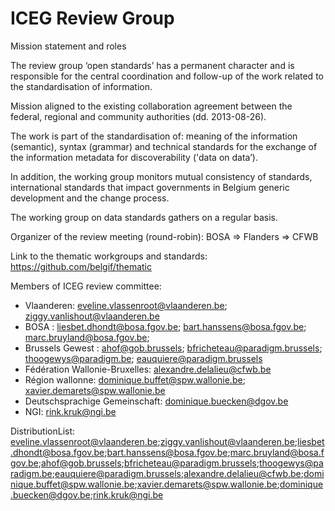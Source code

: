 # ICEG Review Group
Mission statement and roles

The review group ‘open standards’ has a permanent character and is responsible for the central coordination and follow-up of the work related to the standardisation of information.

Mission aligned to the existing collaboration agreement between the federal, regional and community authorities (dd. 2013-08-26).

The work is part of the standardisation of: 
meaning of the information (semantic), 
syntax (grammar) and technical standards for the exchange of the information 
metadata for discoverability ('data on data’). 

In addition, the working group monitors
mutual consistency of standards, 
international standards that impact governments in Belgium 
generic development and the change process. 

The working group on data standards gathers on a regular basis.

Organizer of the review meeting (round-robin): BOSA => Flanders => CFWB

Link to the thematic workgroups and standards: https://github.com/belgif/thematic


Members of ICEG review committee:
- Vlaanderen: eveline.vlassenroot@vlaanderen.be; ziggy.vanlishout@vlaanderen.be
- BOSA : liesbet.dhondt@bosa.fgov.be; bart.hanssens@bosa.fgov.be; marc.bruyland@bosa.fgov.be; 
- Brussels Gewest : ahof@gob.brussels; bfricheteau@paradigm.brussels; thoogewys@paradigm.be; eauquiere@paradigm.brussels
- Fédération Wallonie-Bruxelles: alexandre.delalieu@cfwb.be
- Région wallonne: dominique.buffet@spw.wallonie.be; xavier.demarets@spw.wallonie.be
- Deutschsprachige Gemeinschaft: dominique.buecken@dgov.be
- NGI: rink.kruk@ngi.be

DistributionList: eveline.vlassenroot@vlaanderen.be;ziggy.vanlishout@vlaanderen.be;liesbet.dhondt@bosa.fgov.be;bart.hanssens@bosa.fgov.be;marc.bruyland@bosa.fgov.be;ahof@gob.brussels;bfricheteau@paradigm.brussels;thoogewys@paradigm.be;eauquiere@paradigm.brussels;alexandre.delalieu@cfwb.be;dominique.buffet@spw.wallonie.be;xavier.demarets@spw.wallonie.be;dominique.buecken@dgov.be;rink.kruk@ngi.be
